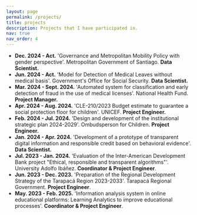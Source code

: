 ```yaml
---
layout: page
permalink: /projects/
title: projects
description: Projects that I have participated in.
nav: true
nav_order: 4
---
```


- **Dec. 2024 - Act.** 'Governance and Metropolitan Mobility Policy with gender perspective'. Metropolitan Government of Santiago. **Data Scientist.**
- **Jun. 2024 - Act.** 'Model for Detection of Medical Leaves without medical basis'. Government's Office for Social Security. **Data Scientist.**
- **Mar. 2024 - Sept. 2024.** 'Automated system for classification and early detection of fraud in the use of medical licenses'. National Health Fund. **Project Manager.**
- **Apr. 2024 - Aug. 2024.** 'CLE-210/2023 Budget estimate to guarantee a social protection floor for children'. UNICEF. **Project Engineer.**
- **Feb. 2024 - Jul. 2024.** 'Design and development of the institutional strategic plan 2024-2029'. Ombudsperson for Children. **Project Engineer.**
- **Jan. 2024 - Apr. 2024.** 'Development of a prototype of transparent digital information and responsible credit based on behavioral evidence'. **Data Scientist.**
- **Jul. 2023 - Jan. 2024.** 'Evaluation of the Inter-American Development Bank project "Ethical, responsible and transparent algorithms"'. University Adolfo Ibáñez. **Coordinator \& Project Engineer**.
- **Jun. 2023 - Dec. 2023.** 'Preparation of the Regional Development Strategy of the Tarapacá Region 2023-2033'. Tarapacá Regional Government. **Project Engineer**.
- **May. 2023 - Feb. 2025.** 'Information analysis system in online educational platforms: Learning Analytics to improve educational processes'. **Coordinator \& Project Engineer**.